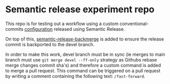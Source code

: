 # Semantic release experiment repo

This repo is for testing out a workflow using a custom conventional-commits [configuration](./changelog.config.js) released using Semantic Release.

On top of this, [semantic-release-backmerge](https://github.com/saitho/semantic-release-backmerge) is added to ensure the release commit is backported to the devel branch.

In order to make this work, devel branch must be in sync (ie merges to main branch must use `git merge devel --ff-only` strategy as Githubs rebase merge changes commit sha's) and therefore a custom command is added to merge a pull request. This command can be triggered on a pull request by writing a comment containing the following text: `/fast-forward`.
